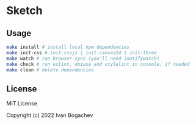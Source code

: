 # Sketch

## Usage

```sh
make install # install local npm dependencies
make init-css # init-cssjs | init-canvas2d | init-three
make watch # run browser-sync (you'll need inotifywatch)
make check # run eslint, doiuse and stylelint in console, if needed
make clean # delete dependencies
```

## License

MIT License

Copyright (c) 2022 Ivan Bogachev
